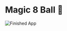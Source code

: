 


# Magic 8 Ball 🎱

![Finished App](https://github.com/londonappbrewery/Images/blob/master/8-ball-flutter-gif.gif)



